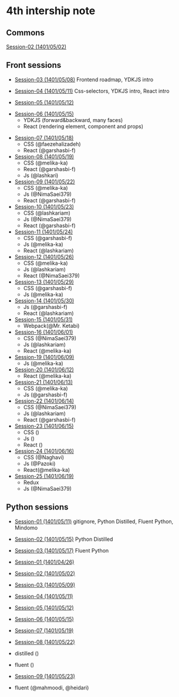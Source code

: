 # 4th intership note
## Commons
[Session-02 (1401/05/02)](commons/session-02-010502/)

## Front sessions
- [Session-03 (1401/05/08)](front/session-03/) Frontend roadmap, YDKJS intro
- [Session-04 (1401/05/11)](front/session-04/) Css-selectors, YDKJS intro, React intro

- [Session-05 (1401/05/12)](front/session-05/) 
* [Session-06 (1401/05/15)](front/session-06/) 
  - YDKJS (forward&backward, many faces)
  - React (rendering element, component and props)
- [Session-07 (1401/05/18)](front/session-07/) 
  - CSS (@faezehalizadeh)
  - React (@garshasbi-f)
- [Session-08 (1401/05/19)](front/session-08/) 
  - CSS (@melika-ka)
  - React (@garshasbi-f)
  - Js (@lashkari)
- [Session-09 (1401/05/22)](front/session-09/) 
  - CSS (@melika-ka)
  - Js (@NimaSaei379)
  - React (@garshasbi-f)
- [Session-10 (1401/05/23)](front/session-10/) 
  - CSS (@lashkariam)
  - Js (@NimaSaei379)
  - React (@garshasbi-f)
- [Session-11 (1401/05/24)](front/session-11/)
  - CSS (@garshasbi-f)
  - Js (@melika-ka)
  - React (@lashkariam)
- [Session-12 (1401/05/26)](front/session-12/)
  - CSS (@melika-ka)
  - Js (@lashkariam)
  - React (@NimaSaei379)
- [Session-13 (1401/05/29)](front/session-13/)
  - CSS (@garshasbi-f)
  - Js (@melika-ka)
- [Session-14 (1401/05/30)](front/session-14/)
  - Js (@garshasbi-f)
  - React (@lashkariam)
- [Session-15 (1401/05/31)](front/session-15/)
  - Webpack(@Mr. Ketabi)
- [Session-16 (1401/06/01)](front/session-16/)
  - CSS (@NimaSaei379)
  - Js (@lashkariam)
  - React (@melika-ka)
- [Session-19 (1401/06/09)](front/session-19/)
  - Js (@melika-ka)
- [Session-20 (1401/06/12)](front/session-20/)
  - React (@melika-ka)
- [Session-21 (1401/06/13)](front/session-21/)
  - CSS (@melika-ka)
  - Js (@garshasbi-f)
- [Session-22 (1401/06/14)](front/session-22/)
  - CSS (@NimaSaei379)
  - Js (@lashkariam)
  - React (@garshasbi-f)
- [Session-23 (1401/06/15)](front/session-23/)
  - CSS ()
  - Js ()
  - React ()
- [Session-24 (1401/06/16)](front/session-24/)
  - CSS (@Naghavi)
  - Js (@Pazoki)
  - React(@melika-ka)
- [Session-25 (1401/06/19)](front/session-25/)
  - Redux
  - Js (@NimaSaei379)

## Python sessions
- [Session-01 (1401/05/11)](https://github.com/Zarebin/internship-4-notes/blob/python-session-01/python/session-01.md) gitignore, Python Distilled, Fluent Python, Mindomo
- [Session-02 (1401/05/15)](https://github.com/Zarebin/internship-4-notes/blob/main/python/session-02.md) Python Distilled
- [Session-03 (1401/05/17)](https://github.com/Zarebin/internship-4-notes/blob/py_session03/python/session-03.md) Fluent Python


- [Session-01 (1401/04/26)](front/session-01/) 
- [Session-02 (1401/05/02)](front/session-02/) 
- [Session-03 (1401/05/09)](front/session-03/) 
- [Session-04 (1401/05/11)](front/session-04/) 
- [Session-05 (1401/05/12)](front/session-05/) 
- [Session-06 (1401/05/15)](front/session-06/) 
- [Session-07 (1401/05/19)](front/session-07/) 
- [Session-08 (1401/05/22)](front/session-08/) 
 - distilled ()
 - fluent ()
- [Session-09 (1401/05/23)](front/session-09/) 
 - fluent (@mahmoodi, @heidari)
